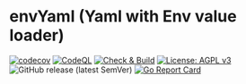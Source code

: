 # envYaml (Yaml with Env value loader)
[![codecov](https://codecov.io/github/yuseferi/envyaml/branch/codecov-integration/graph/badge.svg?token=64IHXT3ROF)](https://codecov.io/github/yuseferi/envyaml)
[![CodeQL](https://github.com/yuseferi/envyaml/actions/workflows/github-code-scanning/codeql/badge.svg)](https://github.com/yuseferi/envyaml/actions/workflows/github-code-scanning/codeql)
[![Check & Build](https://github.com/yuseferi/envyaml/actions/workflows/ci.yml/badge.svg)](https://github.com/yuseferi/envyaml/actions/workflows/ci.yml)
[![License: AGPL v3](https://img.shields.io/badge/License-AGPL_v3-blue.svg)](https://www.gnu.org/licenses/agpl-3.0)
![GitHub release (latest SemVer)](https://img.shields.io/github/v/release/yuseferi/envyaml)
[![Go Report Card](https://goreportcard.com/badge/github.com/yuseferi/envyaml)](https://goreportcard.com/report/github.com/yuseferi/envyaml)
